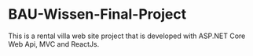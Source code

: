 # BAU-Wissen-Final-Project
 This is a rental villa web site project that is developed with ASP.NET Core Web Api, MVC and ReactJs.
